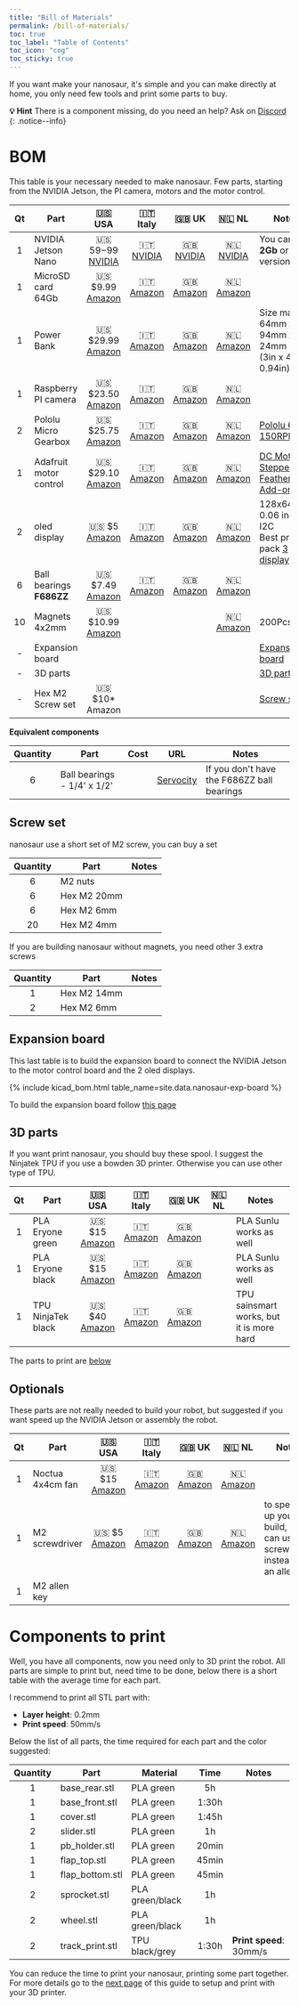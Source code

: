 ```yaml
---
title: "Bill of Materials"
permalink: /bill-of-materials/
toc: true
toc_label: "Table of Contents"
toc_icon: "cog"
toc_sticky: true
---
```


If you want make your nanosaur, it's simple and you can make directly at home, you only need few tools and print some parts to buy.

<!--
If you don't want print or you don't have a 3D printer you can buy all parts you need, simple going on the [buy](/buy) page.
-->

**:bulb: Hint** There is a component missing, do you need an help? Ask on [Discord](https://discord.gg/kgqW7Hrk3u)
{: .notice--info}

# BOM

This table is your necessary needed to make nanosaur. Few parts, starting from the NVIDIA Jetson, the PI camera, motors and the motor control.

| Qt       | Part                        | :us: USA  | :it: Italy | :uk: UK | :netherlands: NL | Notes                               |
|:--------:|-----------------------------|:---------:|:----------:|:-------:|:----------------:|-------------------------------------|
| 1        | NVIDIA Jetson Nano          | :us: $59-$99<br/>[NVIDIA](https://developer.nvidia.com/embedded/buy/jetson-nano-devkit)| :it:<br/>[NVIDIA](https://developer.nvidia.com/embedded/buy/jetson-nano-devkit)| :uk:<br/>[NVIDIA](https://developer.nvidia.com/embedded/buy/jetson-nano-devkit) | :netherlands:<br/>[NVIDIA](https://developer.nvidia.com/embedded/buy/jetson-nano-devkit) | You can use<br/> **2Gb** or **4Gb** version |
| 1        | MicroSD card 64Gb           | :us: $9.99<br/>[Amazon](https://amzn.to/2X7rWpH) | :it:<br/>[Amazon](https://amzn.to/3mxPCR1) | :uk:<br/>[Amazon](https://amzn.to/3qv95mB) | :netherlands:<br/>[Amazon](https://amzn.to/3pw9FS1) |       |
| 1        | Power Bank                  | :us: $29.99<br/>[Amazon](https://amzn.to/2X8RNha) | :it:<br/>[Amazon](https://amzn.to/3syJ4Wl) | :uk:<br/>[Amazon](https://amzn.to/3ey5bnm) | :netherlands:<br/>[Amazon](https://amzn.to/3mB7eMd) | Size max:<br/>64mm x 94mm x 24mm<br/>(3in x 4in x 0.94in) |
| 1        | Raspberry PI camera         | :us: $23.50<br/>[Amazon](https://amzn.to/2LgasF5) | :it:<br/>[Amazon](https://amzn.to/3sDmw6P) | :uk:<br/>[Amazon](https://amzn.to/3mwzn71) | :netherlands:<br/>[Amazon](https://amzn.to/3qvbGNn) |                                    |
| 2        | Pololu Micro Gearbox        | :us: $25.75<br/>[Amazon](https://amzn.to/3hS4o1P) | :it:<br/>[Amazon](https://amzn.to/3JjEwZP) | :uk:<br/>[Amazon](https://amzn.to/3ey58YI) | :netherlands:<br/>[Amazon](https://amzn.to/3HgMG3j) | [Pololu 6V 150RPM](https://www.pololu.com/product/2368) |
| 1        | Adafruit motor control      | :us: $29.10<br/>[Amazon](https://amzn.to/392GhZU) | :it:<br/>[Amazon](https://amzn.to/3psMwjk) | :uk:<br/>[Amazon](https://amzn.to/3162czI) | :netherlands:<br/>[Amazon](https://amzn.to/3H6VYPo) | [DC Motor + Stepper FeatherWing Add-on](https://www.adafruit.com/product/2927) |
| 2        | oled display                | :us: $5<br/>[Amazon](https://amzn.to/3ocB3kJ) | :it:<br/>[Amazon](https://amzn.to/3EwAObC) | :uk:<br/>[Amazon](https://amzn.to/3HavufG) | :netherlands:<br/>[Amazon](https://amzn.to/3EwYaxK) | 128x64px 0.06 inch - I2C<br/>Best price pack [3 display](https://amzn.to/3d6Qgkv)  |
| 6        | Ball bearings **F686ZZ**    | :us: $7.49<br/>[Amazon](https://amzn.to/3dIs8DJ) | :it:<br/>[Amazon](https://amzn.to/3z0zeh4) | :uk:<br/>[Amazon](https://amzn.to/3qmJVqc) | :netherlands:<br/>[Amazon](https://amzn.to/3Hay856) |                                      |
| 10       | Magnets 4x2mm              | :us: $10.99<br/>[Amazon](https://amzn.to/3pwnnTp) |   |  | :netherlands:<br/>[Amazon](https://amzn.to/3z1FgOD) | 200Pcs box                          |
| -        | Expansion board             |           |           |           |           | [Expansion board](#expansion-board) | 
| -        | 3D parts                    |           |           |           |           | [3D parts](#3d-parts)               |
| -        | Hex M2 Screw set            | :us: $10*<br/>Amazon |           |           |           | [Screw set](#screw-set)             |

**Equivalent components**

| Quantity | Part                        | Cost     | URL       | Notes                               |
|:--------:|-----------------------------|:--------:|-----------|-------------------------------------|
| 6        | Ball bearings - 1/4' x 1/2' |          | [Servocity](https://www.servocity.com/1-4-id-x-1-2-od-flanged-ball-bearing-2-pack/) | If you don't have the F686ZZ ball bearings  |

## Screw set

nanosaur use a short set of M2 screw, you can buy a set 

| Quantity | Part                        | Notes |
|:--------:|-----------------------------|-------|
| 6        | M2 nuts                     |       |
| 6        | Hex M2 20mm                 |       |
| 6        | Hex M2 6mm                  |       |
| 20       | Hex M2 4mm                  |       |

If you are building nanosaur without magnets, you need other 3 extra screws

| Quantity | Part                        | Notes |
|:--------:|-----------------------------|-------|
| 1        | Hex M2 14mm                 |       |
| 2        | Hex M2 6mm                  |       |

## Expansion board

This last table is to build the expansion board to connect the NVIDIA Jetson to the motor control board and the 2 oled displays.

{% include kicad_bom.html table_name=site.data.nanosaur-exp-board %}

To build the expansion board follow [this page](/expansion-board)

## 3D parts

If you want print nanosaur, you should buy these spool. I suggest the Ninjatek TPU if you use a bowden 3D printer. Otherwise you can use other type of TPU.

| Qt | Part                | :us: USA  | :it: Italy | :uk: UK | :netherlands: NL | Notes |
|:--:|---------------------|:---------:|:----------:|:-------:|:----------------:|-------|
| 1  | PLA Eryone green    | :us: $15<br/>[Amazon](https://amzn.to/32D41EK)  | :it:<br/>[Amazon](https://amzn.to/3Ji6ghD) | :uk:<br/>[Amazon](https://amzn.to/3sBnrEN) |  | PLA Sunlu works as well |
| 1  | PLA Eryone black    | :us: $15<br/>[Amazon](https://amzn.to/3Hd2Pa3)  | :it:<br/>[Amazon](https://amzn.to/3qmRc9u) | :uk:<br/>[Amazon](https://amzn.to/3Hkrf1t) |  | PLA Sunlu works as well |
| 1  | TPU NinjaTek black  | :us: $40<br/>[Amazon](https://amzn.to/3sH4MYa)  | :it:<br/>[Amazon](https://amzn.to/3JmACPJ) | :uk:<br/>[Amazon](https://amzn.to/3pw8eCX) |  | TPU sainsmart works, but it is more hard |

The parts to print are [below](#components-to-print)

## Optionals

These parts are not really needed to build your robot, but suggested if you want speed up the NVIDIA Jetson or assembly the robot.

| Qt | Part                | :us: USA  | :it: Italy | :uk: UK | :netherlands: NL | Notes |
|:--:|---------------------|:---------:|:----------:|:-------:|:----------------:|-------|
| 1  | Noctua 4x4cm fan    | :us: $15<br/>[Amazon](https://amzn.to/32A9fku)  | :it:<br/>[Amazon](https://amzn.to/343mj2z) | :uk:<br/>[Amazon](https://amzn.to/3EyxSvh) | :netherlands:<br/>[Amazon](https://amzn.to/3qwxaJI) |       |
| 1  | M2 screwdriver      | :us:  $5<br/>[Amazon](https://amzn.to/3erJ1Dg)  | :it:<br/>[Amazon](https://amzn.to/3sDHQt4) | :uk:<br/>[Amazon](https://amzn.to/3z2QJgF) | :netherlands:<br/>[Amazon](https://amzn.to/3sD9pTh) | to speed up your build, you can use a screwdriver instead of an allen key  |
| 1  | M2 allen key        |  |  |  |  |       |

# Components to print

Well, you have all components, now you need only to 3D print the robot. All parts are simple to print but, need time to be done, below there is a short table with the average time for each part.

I recommend to print all STL part with:
* **Layer height**: 0.2mm
* **Print speed**: 50mm/s

Below the list of all parts, the time required for each part and the color suggested:

| Quantity | Part            | Material        | Time  | Notes |
|:--------:|-----------------|-----------------|:-----:|-------|
| 1        | base_rear.stl   | PLA green       | 5h    |       |
| 1        | base_front.stl  | PLA green       | 1:30h |       |
| 1        | cover.stl       | PLA green       | 1:45h |       |
| 2        | slider.stl      | PLA green       | 1h    |       |
| 1        | pb_holder.stl   | PLA green       | 20min |       |
| 1        | flap_top.stl    | PLA green       | 45min |       |
| 1        | flap_bottom.stl | PLA green       | 45min |       |
| 2        | sprocket.stl    | PLA green/black | 1h    |       |
| 2        | wheel.stl       | PLA green/black | 1h    |       |
| 2        | track_print.stl | TPU black/grey  | 1:30h | **Print speed**: 30mm/s |

You can reduce the time to print your nanosaur, printing some part together. For more details go to the [next page](/3d-print) of this guide to setup and print with your 3D printer.

